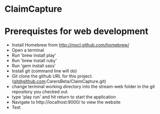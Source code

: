 ClaimCapture
============

# Prerequistes for web development

* Install Homebrew from http://mxcl.github.com/homebrew/
* Open a terminal
* Run 'brew install play'
* Run 'brew install ruby'
* Run 'gem install sass'
* Install git (command line will do)
* Git clone the github URL for this project. (git@github.com:CarersBeta/ClaimCapture.git)
* change terminal working directory into the stream-web folder in the git repository you checked out.
* type 'play run' and hit return to start the application
* Navigate to http://localhost:9000/ to view the website
* Test

